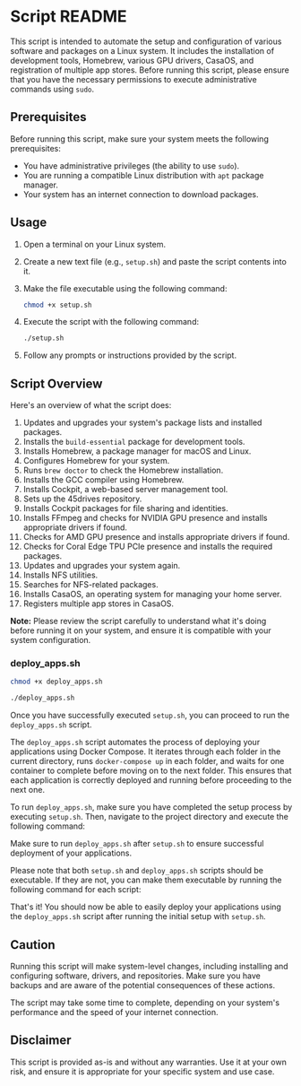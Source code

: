 # Script README

This script is intended to automate the setup and configuration of various software and packages on a Linux system. It includes the installation of development tools, Homebrew, various GPU drivers, CasaOS, and registration of multiple app stores. Before running this script, please ensure that you have the necessary permissions to execute administrative commands using `sudo`.

## Prerequisites

Before running this script, make sure your system meets the following prerequisites:

- You have administrative privileges (the ability to use `sudo`).
- You are running a compatible Linux distribution with `apt` package manager.
- Your system has an internet connection to download packages.

## Usage

1. Open a terminal on your Linux system.

2. Create a new text file (e.g., `setup.sh`) and paste the script contents into it.

3. Make the file executable using the following command:

   ```bash
   chmod +x setup.sh
   ```

4. Execute the script with the following command:

   ```bash
   ./setup.sh
   ```

5. Follow any prompts or instructions provided by the script.

## Script Overview

Here's an overview of what the script does:

1. Updates and upgrades your system's package lists and installed packages.
2. Installs the `build-essential` package for development tools.
3. Installs Homebrew, a package manager for macOS and Linux.
4. Configures Homebrew for your system.
5. Runs `brew doctor` to check the Homebrew installation.
6. Installs the GCC compiler using Homebrew.
7. Installs Cockpit, a web-based server management tool.
8. Sets up the 45drives repository.
9. Installs Cockpit packages for file sharing and identities.
10. Installs FFmpeg and checks for NVIDIA GPU presence and installs appropriate drivers if found.
11. Checks for AMD GPU presence and installs appropriate drivers if found.
12. Checks for Coral Edge TPU PCIe presence and installs the required packages.
13. Updates and upgrades your system again.
14. Installs NFS utilities.
15. Searches for NFS-related packages.
16. Installs CasaOS, an operating system for managing your home server.
17. Registers multiple app stores in CasaOS.

**Note:** Please review the script carefully to understand what it's doing before running it on your system, and ensure it is compatible with your system configuration.

### deploy_apps.sh

   ```bash
   chmod +x deploy_apps.sh
   ```

   ```bash
   ./deploy_apps.sh
   ```

Once you have successfully executed `setup.sh`, you can proceed to run the `deploy_apps.sh` script.

The `deploy_apps.sh` script automates the process of deploying your applications using Docker Compose. It iterates through each folder in the current directory, runs `docker-compose up` in each folder, and waits for one container to complete before moving on to the next folder. This ensures that each application is correctly deployed and running before proceeding to the next one.

To run `deploy_apps.sh`, make sure you have completed the setup process by executing `setup.sh`. Then, navigate to the project directory and execute the following command:


Make sure to run `deploy_apps.sh` after `setup.sh` to ensure successful deployment of your applications.

Please note that both `setup.sh` and `deploy_apps.sh` scripts should be executable. If they are not, you can make them executable by running the following command for each script:


That's it! You should now be able to easily deploy your applications using the `deploy_apps.sh` script after running the initial setup with `setup.sh`.


## Caution

Running this script will make system-level changes, including installing and configuring software, drivers, and repositories. Make sure you have backups and are aware of the potential consequences of these actions.

The script may take some time to complete, depending on your system's performance and the speed of your internet connection.

## Disclaimer

This script is provided as-is and without any warranties. Use it at your own risk, and ensure it is appropriate for your specific system and use case.
